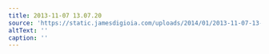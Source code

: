 ```yaml
---
title: 2013-11-07 13.07.20
source: 'https://static.jamesdigioia.com/uploads/2014/01/2013-11-07-13-07-20-scaled.jpg'
altText: ''
caption: ''
---
```


